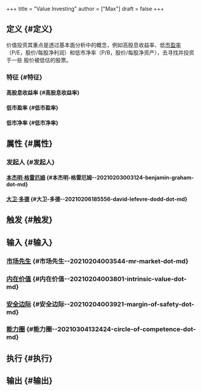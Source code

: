 +++
title = "Value Investing"
author = ["Max"]
draft = false
+++

## 定义 {#定义}

价值投资其重点是透过基本面分析中的概念，例如高股息收益率、低[市盈率](price–earnings-ratio.md)
（P/E，股价/每股净利润）和低市净率（P/B，股价/每股净资产），去寻找并投资于一些
股价被低估的股票。


### 特征 {#特征}


#### 高股息收益率 {#高股息收益率}


#### 低市盈率 {#低市盈率}


#### 低市净率 {#低市净率}


## 属性 {#属性}


### 发起人 {#发起人}


#### [本杰明·格雷厄姆](20210203003124-benjamin_graham.md) {#本杰明-格雷厄姆--20210203003124-benjamin-graham-dot-md}


#### [大卫·多德](20210206185556-david_lefevre_dodd.md) {#大卫-多德--20210206185556-david-lefevre-dodd-dot-md}


## 触发 {#触发}


## 输入 {#输入}


### [市场先生](20210204003544-mr_market.md) {#市场先生--20210204003544-mr-market-dot-md}


### [内在价值](20210204003801-intrinsic_value.md) {#内在价值--20210204003801-intrinsic-value-dot-md}


### [安全边际](20210204003921-margin_of_safety.md) {#安全边际--20210204003921-margin-of-safety-dot-md}


### [能力圈](20210304132424-circle_of_competence.md) {#能力圈--20210304132424-circle-of-competence-dot-md}


## 执行 {#执行}


## 输出 {#输出}
